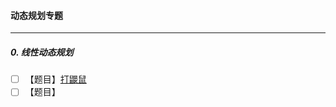 

#### 动态规划专题

-----

##### 0. 线性动态规划

- [ ] 【题目】[打鼹鼠]([https://www.luogu.org/problem/P2285](https://www.luogu.org/problem/P2285))
- [ ] 【题目】[]()
<!--stackedit_data:
eyJoaXN0b3J5IjpbMjU0Njg4MDA0XX0=
-->